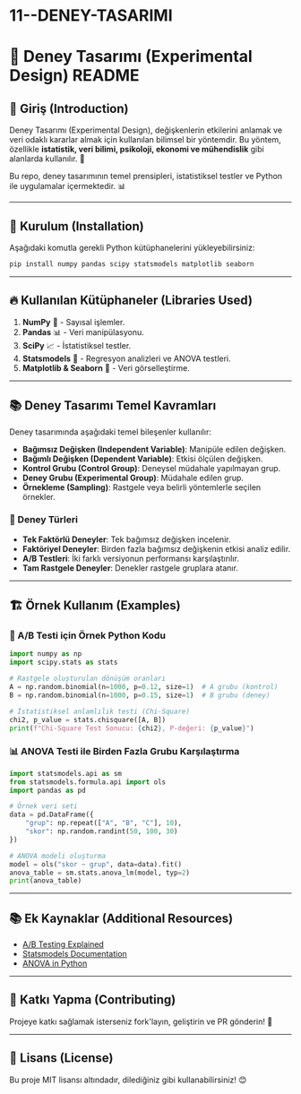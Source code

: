 # 11--DENEY-TASARIMI

# 🧪 Deney Tasarımı (Experimental Design) README

## 📌 Giriş (Introduction)
Deney Tasarımı (Experimental Design), değişkenlerin etkilerini anlamak ve veri odaklı kararlar almak için kullanılan bilimsel bir yöntemdir. Bu yöntem, özellikle **istatistik, veri bilimi, psikoloji, ekonomi ve mühendislik** gibi alanlarda kullanılır. 🚀

Bu repo, deney tasarımının temel prensipleri, istatistiksel testler ve Python ile uygulamalar içermektedir. 📊

---

## 🚀 Kurulum (Installation)
Aşağıdaki komutla gerekli Python kütüphanelerini yükleyebilirsiniz:

```bash
pip install numpy pandas scipy statsmodels matplotlib seaborn
```

---

## 🔥 Kullanılan Kütüphaneler (Libraries Used)

1. **NumPy** 🔢 - Sayısal işlemler.
2. **Pandas** 📊 - Veri manipülasyonu.
3. **SciPy** 📈 - İstatistiksel testler.
4. **Statsmodels** 🧮 - Regresyon analizleri ve ANOVA testleri.
5. **Matplotlib & Seaborn** 🎨 - Veri görselleştirme.

---

## 📚 Deney Tasarımı Temel Kavramları
Deney tasarımında aşağıdaki temel bileşenler kullanılır:

- **Bağımsız Değişken (Independent Variable)**: Manipüle edilen değişken.
- **Bağımlı Değişken (Dependent Variable)**: Etkisi ölçülen değişken.
- **Kontrol Grubu (Control Group)**: Deneysel müdahale yapılmayan grup.
- **Deney Grubu (Experimental Group)**: Müdahale edilen grup.
- **Örnekleme (Sampling)**: Rastgele veya belirli yöntemlerle seçilen örnekler.

### 📌 Deney Türleri
- **Tek Faktörlü Deneyler**: Tek bağımsız değişken incelenir.
- **Faktöriyel Deneyler**: Birden fazla bağımsız değişkenin etkisi analiz edilir.
- **A/B Testleri**: İki farklı versiyonun performansı karşılaştırılır.
- **Tam Rastgele Deneyler**: Denekler rastgele gruplara atanır.

---

## 🏗️ Örnek Kullanım (Examples)

### 📌 A/B Testi için Örnek Python Kodu
```python
import numpy as np
import scipy.stats as stats

# Rastgele oluşturulan dönüşüm oranları
A = np.random.binomial(n=1000, p=0.12, size=1)  # A grubu (kontrol)
B = np.random.binomial(n=1000, p=0.15, size=1)  # B grubu (deney)

# İstatistiksel anlamlılık testi (Chi-Square)
chi2, p_value = stats.chisquare([A, B])
print(f"Chi-Square Test Sonucu: {chi2}, P-değeri: {p_value}")
```

### 📊 ANOVA Testi ile Birden Fazla Grubu Karşılaştırma
```python
import statsmodels.api as sm
from statsmodels.formula.api import ols
import pandas as pd

# Örnek veri seti
data = pd.DataFrame({
    "grup": np.repeat(["A", "B", "C"], 10),
    "skor": np.random.randint(50, 100, 30)
})

# ANOVA modeli oluşturma
model = ols("skor ~ grup", data=data).fit()
anova_table = sm.stats.anova_lm(model, typ=2)
print(anova_table)
```

---

## 📚 Ek Kaynaklar (Additional Resources)
- [A/B Testing Explained](https://www.optimizely.com/ab-testing/)
- [Statsmodels Documentation](https://www.statsmodels.org/)
- [ANOVA in Python](https://www.pythonfordatascience.org/anova-python/)

---

## 📌 Katkı Yapma (Contributing)
Projeye katkı sağlamak isterseniz fork'layın, geliştirin ve PR gönderin! 🚀

---

## 📜 Lisans (License)
Bu proje MIT lisansı altındadır, dilediğiniz gibi kullanabilirsiniz! 😊

